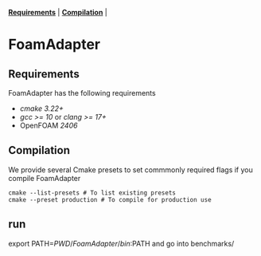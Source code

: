 **[Requirements](#requirements)** |
**[Compilation](#Compilation)** |
# FoamAdapter

## Requirements

FoamAdapter has the following requirements

*  _cmake 3.22+_
*  _gcc >= 10_ or  _clang >= 17+_
* OpenFOAM _2406_

## Compilation

We provide several Cmake presets to set commmonly required flags if you compile FoamAdapter

    cmake --list-presets # To list existing presets
    cmake --preset production # To compile for production use

## run

export PATH=$PWD/FoamAdapter/bin:$PATH
and go into benchmarks/
